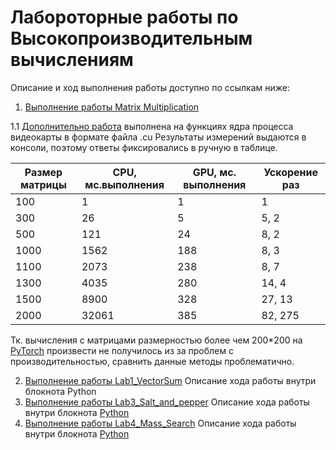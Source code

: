 # Лабороторные работы по Высокопроизводительным вычислениям

Описание и ход выполнения работы доступно по ссылкам ниже:

1. [Выполнение работы Matrix Multiplication](https://github.com/bnepryakhin63/ssau2022/blob/main/HPC-Fall/Lab0_MatMul.ipynb)

1.1 [Дополнительно работа](https://github.com/bnepryakhin63/ssau2022/blob/main/HPC-Fall/MatMul_cuda.cu) выполнена на функциях ядра процесса видеокарты в формате файла .cu
Результаты измерений выдаются в консоли, поэтому ответы фиксировались в ручную в таблице.

| Размер матрицы | CPU, мс.выполнения | GPU, мс. выполнения	| Ускорение раз	|
|---			 | ---				  | ---					| ---			|
| 100			 | 1				  | 1					| 1				|
| 300			 | 26				  | 5					| 5, 2			|
| 500			 | 121				  | 24					| 8, 2			|
| 1000			 | 1562				  | 188					| 8, 3			|
| 1100			 | 2073				  | 238					| 8, 7			|
| 1300			 | 4035				  | 280					| 14, 4			|
| 1500			 | 8900				  | 328					| 27, 13		|
| 2000			 | 32061			  | 385					| 82, 275		|


Тк. вычисления с матрицами размерностью более чем 200*200 на [PyTorch](https://github.com/bnepryakhin63/ssau2022/blob/main/HPC-Fall/Lab0_MatMul.ipynb) произвести не получилось из за проблем с производительностью, сравнить данные методы проблематично.

2. [Выполнение работы Lab1_VectorSum](https://github.com/bnepryakhin63/ssau2022/blob/main/HPC-Fall/Lab1_SumVec.ipynb) Описание хода работы внутри блокнота Python
3. [Выполнение работы Lab3_Salt_and_pepper](https://github.com/bnepryakhin63/ssau2022/tree/main/HPC-Fall/Salt_and_pepper) Описание хода работы внутри блокнота [Python](https://github.com/bnepryakhin63/ssau2022/blob/main/HPC-Fall/Salt_and_pepper/Lab03_Salt_and_pepper.ipynb)
4. [Выполнение работы Lab4_Mass_Search](https://github.com/bnepryakhin63/ssau2022/tree/main/HPC-Fall/Mass_Search) Описание хода работы внутри блокнота [Python](https://github.com/bnepryakhin63/ssau2022/blob/main/HPC-Fall/Mass_Search/Lab4_Mass_search.ipynb)

